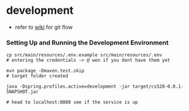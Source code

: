 # development

- refer to [wiki](https://github.com/xyw0025/CS520_group_project/wiki) for git flow

### Setting Up and Running the Development Environment

```
cp src/main/resources/.env.example src/main/resources/.env
# entering the credentials -> @ wen if you dont have them yet

mvn package -Dmaven.test.skip
# target folder created 

java -Dspring.profiles.active=development -jar target/cs520-0.0.1-SNAPSHOT.jar

# head to localhost:8080 see if the service is up
```